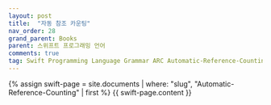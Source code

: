 ```yaml
---
layout: post
title:  "자동 참조 카운팅"
nav_order: 28
grand_parent: Books
parent: 스위프트 프로그래밍 언어
comments: true
tag: Swift Programming Language Grammar ARC Automatic-Reference-Counting
---
```


{% assign swift-page = site.documents | where: "slug", "Automatic-Reference-Counting" | first %}
{{ swift-page.content }}